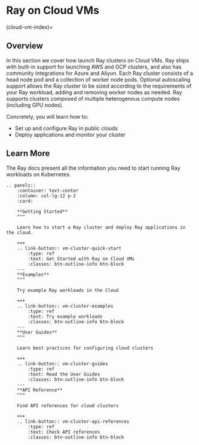 # Ray on Cloud VMs
(cloud-vm-index)=

## Overview

In this section we cover how launch Ray clusters on Cloud VMs. Ray ships with built-in support
for launching AWS and GCP clusters, and also has community integrations for Azure and Aliyun.
Each Ray cluster consists of a head node pod and a collection of worker node pods. Optional
autoscaling support allows the Ray cluster to be sized according to the
requirements of your Ray workload, adding and removing worker nodes as needed. Ray supports
clusters composed of multiple heterogenous compute nodes (including GPU nodes).

Concretely, you will learn how to:

- Set up and configure Ray in public clouds
- Deploy applications and monitor your cluster

## Learn More

The Ray docs present all the information you need to start running Ray workloads on Kubernetes.

```{eval-rst}
.. panels::
    :container: text-center
    :column: col-lg-12 p-2
    :card:

    **Getting Started**
    ^^^

    Learn how to start a Ray cluster and deploy Ray applications in the cloud.

    +++
    .. link-button:: vm-cluster-quick-start
        :type: ref
        :text: Get Started with Ray on Cloud VMs
        :classes: btn-outline-info btn-block
    ---
    **Examples**
    ^^^

    Try example Ray workloads in the Cloud

    +++
    .. link-button:: vm-cluster-examples
        :type: ref
        :text: Try example workloads
        :classes: btn-outline-info btn-block
    ---
    **User Guides**
    ^^^

    Learn best practices for configuring cloud clusters

    +++
    .. link-button:: vm-cluster-guides
        :type: ref
        :text: Read the User Guides
        :classes: btn-outline-info btn-block
    ---
    **API Reference**
    ^^^

    Find API references for cloud clusters

    +++
    .. link-button:: vm-cluster-api-references
        :type: ref
        :text: Check API references
        :classes: btn-outline-info btn-block
```
